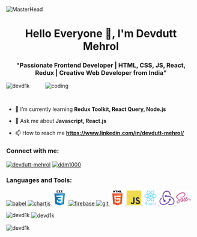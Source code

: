 ![MasterHead](https://logicmojo.com/assets/dist/new_pages/images/js-gif.gif)
<h1 align="center">Hello Everyone 👋, I'm Devdutt Mehrol</h1>
<h3 align="center">"Passionate Frontend Developer | HTML, CSS, JS, React, Redux | Creative Web Developer from India"</h3>
<img align="right" width="400px" src="https://media.tenor.com/vyxkrTFd4MQAAAAC/it-crowd-fire.gif" alt="coding"/>
<p align="left"> <img src="https://komarev.com/ghpvc/?username=devd1k&label=Profile%20views&color=0e75b6&style=flat" alt="devd1k" /> </p>

<p align="left"> <a href="https://twitter.com/" target="blank"><img src="https://img.shields.io/twitter/follow/?logo=twitter&style=for-the-badge" alt="" /></a> </p>

- 🌱 I’m currently learning **Redux Toolkit, React Query, Node.js**

- 💬 Ask me about **Javascript, React.js**

- 📫 How to reach me **https://www.linkedin.com/in/devdutt-mehrol/**

<h3 align="left">Connect with me:</h3>
<p align="left">
<a href="https://linkedin.com/in/devdutt-mehrol" target="blank"><img align="center" src="https://raw.githubusercontent.com/rahuldkjain/github-profile-readme-generator/master/src/images/icons/Social/linked-in-alt.svg" alt="devdutt-mehrol" height="30" width="40" /></a>
<a href="https://codesandbox.com/ddm1000" target="blank"><img align="center" src="https://raw.githubusercontent.com/rahuldkjain/github-profile-readme-generator/master/src/images/icons/Social/codesandbox.svg" alt="ddm1000" height="30" width="40" /></a>
</p>

<h3 align="left">Languages and Tools:</h3>
<p align="left"> <a href="https://babeljs.io/" target="_blank" rel="noreferrer"> <img src="https://www.vectorlogo.zone/logos/babeljs/babeljs-icon.svg" alt="babel" width="40" height="40"/> </a> <a href="https://www.chartjs.org" target="_blank" rel="noreferrer"> <img src="https://www.chartjs.org/media/logo-title.svg" alt="chartjs" width="40" height="40"/> </a> <a href="https://www.w3schools.com/css/" target="_blank" rel="noreferrer"> <img src="https://raw.githubusercontent.com/devicons/devicon/master/icons/css3/css3-original-wordmark.svg" alt="css3" width="40" height="40"/> </a> <a href="https://firebase.google.com/" target="_blank" rel="noreferrer"> <img src="https://www.vectorlogo.zone/logos/firebase/firebase-icon.svg" alt="firebase" width="40" height="40"/> </a> <a href="https://git-scm.com/" target="_blank" rel="noreferrer"> <img src="https://www.vectorlogo.zone/logos/git-scm/git-scm-icon.svg" alt="git" width="40" height="40"/> </a> <a href="https://www.w3.org/html/" target="_blank" rel="noreferrer"> <img src="https://raw.githubusercontent.com/devicons/devicon/master/icons/html5/html5-original-wordmark.svg" alt="html5" width="40" height="40"/> </a> <a href="https://developer.mozilla.org/en-US/docs/Web/JavaScript" target="_blank" rel="noreferrer"> <img src="https://raw.githubusercontent.com/devicons/devicon/master/icons/javascript/javascript-original.svg" alt="javascript" width="40" height="40"/> </a> <a href="https://reactjs.org/" target="_blank" rel="noreferrer"> <img src="https://raw.githubusercontent.com/devicons/devicon/master/icons/react/react-original-wordmark.svg" alt="react" width="40" height="40"/> </a> <a href="https://redux.js.org" target="_blank" rel="noreferrer"> <img src="https://raw.githubusercontent.com/devicons/devicon/master/icons/redux/redux-original.svg" alt="redux" width="40" height="40"/> </a> <a href="https://sass-lang.com" target="_blank" rel="noreferrer"> <img src="https://raw.githubusercontent.com/devicons/devicon/master/icons/sass/sass-original.svg" alt="sass" width="40" height="40"/> </a> </p>

<p><img align="left" src="https://github-readme-stats.vercel.app/api/top-langs?username=devd1k&show_icons=true&locale=en&layout=compact" alt="devd1k" /></p>

<p>&nbsp;<img align="center" src="https://github-readme-stats.vercel.app/api?username=devd1k&show_icons=true&locale=en" alt="devd1k" /></p>

<p><img align="center" src="https://github-readme-streak-stats.herokuapp.com/?user=devd1k&" alt="devd1k" /></p>
